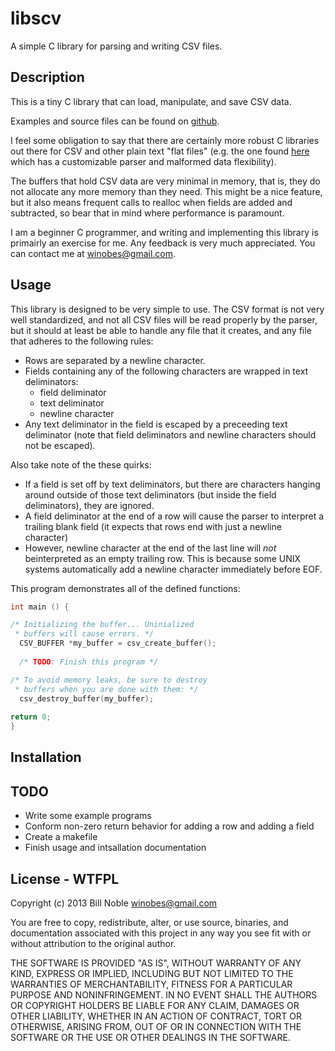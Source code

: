 # libscv #

A simple C library for parsing and writing CSV files.

## Description ##

This is a tiny C library that can load, manipulate, and save CSV data. 

Examples and source files can be found on 
[github](https://github.com/winobes/libscv).

I feel some obligation to say that there are certainly more robust C 
libraries out there for CSV and other plain text "flat files" (e.g. the one 
found [here](https://github.com/robertpostill/libCSV)  which has a 
customizable parser and malformed data flexibility).

The buffers that hold CSV data are very minimal in memory, that is, they do 
not allocate any more memory than they need. This might be a nice feature, 
but it also means frequent calls to realloc when fields are added and
subtracted, so bear that in mind where performance is paramount.

I am a beginner C programmer, and writing and implementing this library is 
primairly an exercise for me. Any feedback is very much appreciated. You can 
contact me at <winobes@gmail.com>.

## Usage ##

This library is designed to be very simple to use. The CSV format is 
not very well standardized, and not all CSV files will be read properly
by the parser, but it should at least be able to handle any file that 
it creates, and any file that adheres to the following rules:

* Rows are separated by a newline character.
* Fields containing any of the following characters are wrapped in text 
deliminators:
  * field deliminator
  * text deliminator
  * newline character
* Any text deliminator in the field is escaped by a preceeding text 
deliminator (note that field deliminators and newline characters should 
not be escaped).

Also take note of the these quirks:

* If a field is set off by text deliminators, but there are characters 
hanging around outside of those text deliminators (but inside the field 
deliminators), they are ignored.
* A field deliminator at the end of a row will cause the parser to 
interpret a trailing blank field (it expects that rows end with just a 
newline character)
* However, newline character at the end of the last line will _not_ 
beinterpreted as an empty trailing row. This is because some UNIX systems 
automatically add a newline character immediately before EOF.

This program demonstrates all of the defined functions:

```c
int main () {

/* Initializing the buffer... Uninialized
 * buffers will cause errors. */
  CSV_BUFFER *my_buffer = csv_create_buffer();
  
  /* TODO: Finish this program */

/* To avoid memory leaks, be sure to destroy 
 * buffers when you are done with them: */
  csv_destroy_buffer(my_buffer);
  
return 0;
}
```


## Installation ##

## TODO ##
* Write some example programs
* Conform non-zero return behavior for adding a row and adding a field
* Create a makefile
* Finish usage and intsallation documentation

## License - WTFPL ##

Copyright (c) 2013 Bill Noble <winobes@gmail.com>

You are free to copy, redistribute, alter, or use source, binaries, 
and documentation associated with this project in any way you see 
fit with or without attribution to the original author.

THE SOFTWARE IS PROVIDED "AS IS", WITHOUT WARRANTY OF ANY KIND, EXPRESS OR
IMPLIED, INCLUDING BUT NOT LIMITED TO THE WARRANTIES OF MERCHANTABILITY,
FITNESS FOR A PARTICULAR PURPOSE AND NONINFRINGEMENT. IN NO EVENT SHALL THE
AUTHORS OR COPYRIGHT HOLDERS BE LIABLE FOR ANY CLAIM, DAMAGES OR OTHER
LIABILITY, WHETHER IN AN ACTION OF CONTRACT, TORT OR OTHERWISE, ARISING FROM,
OUT OF OR IN CONNECTION WITH THE SOFTWARE OR THE USE OR OTHER DEALINGS IN
THE SOFTWARE.
